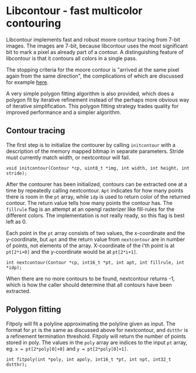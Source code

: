 # Libcontour - fast multicolor contouring

Libcontour implements fast and robust moore contour tracing from 7-bit images. The images are 7-bit, because libcontour uses the most significant bit to mark a pixel as already part of a contour. A distinguishing feature of libcontour is that it contours all colors in a single pass.

The stopping criteria for the moore contour is "arrived at the same pixel again from the same direction", the complications of which are discussed for example [here](http://www.imageprocessingplace.com/downloads_V3/root_downloads/tutorials/contour_tracing_Abeer_George_Ghuneim/moore.html).

A very simple polygon fitting algorithm is also provided, which does a polygon fit by iterative refinement instead of the perhaps more obvious way of iterative simplification. This polygon fitting strategy trades quality for improved performance and a simpler algorithm.

## Contour tracing

The first step is to initialize the contourer by calling `initcontour` with a description of the memory mapped bitmap in separate parameters. Stride must currently match width, or nextcontour will fail.

```
void initcontour(Contour *cp, uint8_t *img, int width, int height, int stride);
```

After the contourer has been initialized, contours can be extracted one at a time by repeatedly calling nextcontour. `Apt` indicates for how many points there is room in the `pt` array, while `idp` is used to return color of the returned contour. The return value tells how many points the contour has. The `fillrule` flag is an attempt at an opengl rasterizer like fill-rules for the different colors. The implementation is not really ready, so this flag is best left as 0.

Each point in the `pt` array consists of two values, the x-coordinate and the y-coordinate, but `apt` and the return value from `nextcontour` are in number of points, not elements of the array. X-coordinate of the i'th point is at `pt[2*i+0]` and the y-coordinate would be at `pt[2*i+1]`.

```
int nextcontour(Contour *cp, int16_t *pt, int apt, int fillrule, int *idp);
```

When there are no more contours to be found, nextcontour returns -1, which is how the caller should determine that all contours have been extracted.

## Polygon fitting

Fitpoly will fit a polyline approximating the polyline given as input. The format for `pt` is the same as discussed above for nextcontour, and `dstthr` is a refinement termination threshold. Fitpoly will return the number of points stored in poly. The values in the `poly` array are indices to the input `pt` array, eg. `x = pt[2*poly[0]+0]` and `y = pt[2*poly[0]+1]`.

```
int fitpoly(int *poly, int apoly, int16_t *pt, int npt, int32_t dstthr);
```
